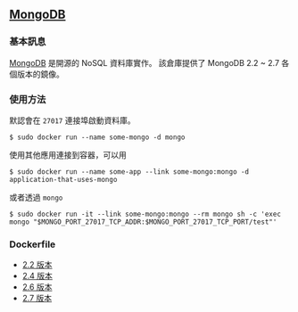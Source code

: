## [MongoDB](https://registry.hub.docker.com/_/mongo/)

### 基本訊息
[MongoDB](https://en.wikipedia.org/wiki/MongoDB) 是開源的 NoSQL 資料庫實作。
該倉庫提供了 MongoDB 2.2 ~ 2.7 各個版本的鏡像。

### 使用方法
默認會在 `27017` 連接埠啟動資料庫。
```
$ sudo docker run --name some-mongo -d mongo
```

使用其他應用連接到容器，可以用
```
$ sudo docker run --name some-app --link some-mongo:mongo -d application-that-uses-mongo
```
或者透過 `mongo`
```
$ sudo docker run -it --link some-mongo:mongo --rm mongo sh -c 'exec mongo "$MONGO_PORT_27017_TCP_ADDR:$MONGO_PORT_27017_TCP_PORT/test"'
```

### Dockerfile
* [2.2 版本](https://github.com/docker-library/mongo/blob/77c841472ccb6cc87fea1218269d097405edc6cb/2.2/Dockerfile)
* [2.4 版本](https://github.com/docker-library/mongo/blob/807078cb7b5f0289f6dabf9f6875d5318122bc30/2.4/Dockerfile)
* [2.6 版本](https://github.com/docker-library/mongo/blob/77c841472ccb6cc87fea1218269d097405edc6cb/2.6/Dockerfile)
* [2.7 版本](https://github.com/docker-library/mongo/blob/807078cb7b5f0289f6dabf9f6875d5318122bc30/2.7/Dockerfile)
